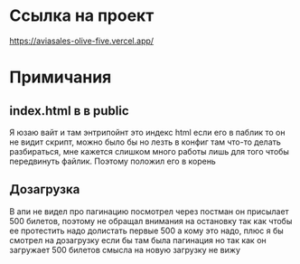 # Ссылка на проект

https://aviasales-olive-five.vercel.app/

# Примичания

## index.html в в public

Я юзаю вайт и там энтрипойнт это индекс html если его в паблик то он не видит скрипт, можно было бы но лезть в конфиг там что-то делать разбираться, мне кажется слишком много работы лишь для того чтобы передвинуть файлик. Поэтому положил его в корень

## Дозагрузка

В апи не видел про пагинацию посмотрел через постман он присылает 500 билетов, поэтому не обращал внимания на остановку так как чтобы ее протестить надо долистать первые 500 а кому это надо, плюс я бы смотрел на дозагрузку если бы там была пагинация но так как он загружает 500 билетов смысла на новую загрузку не вижу
